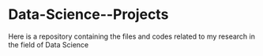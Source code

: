 # Data-Science--Projects
Here is a repository containing the files and codes related to my research in the field of Data Science
